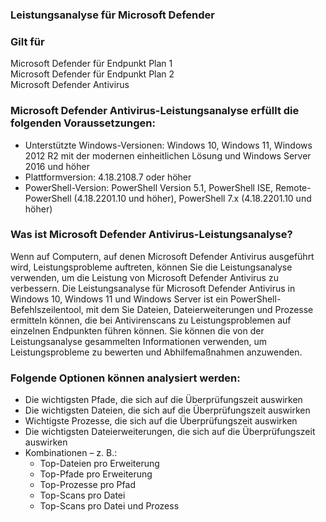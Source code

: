 ### Leistungsanalyse für Microsoft Defender

### Gilt für
Microsoft Defender für Endpunkt Plan 1   
Microsoft Defender für Endpunkt Plan 2   
Microsoft Defender Antivirus   


### Microsoft Defender Antivirus-Leistungsanalyse erfüllt die folgenden Voraussetzungen:
- Unterstützte Windows-Versionen: Windows 10, Windows 11, Windows 2012 R2 mit der modernen einheitlichen Lösung und Windows Server 2016 und höher
- Plattformversion: 4.18.2108.7 oder höher
- PowerShell-Version: PowerShell Version 5.1, PowerShell ISE, Remote-PowerShell (4.18.2201.10 und höher), PowerShell 7.x (4.18.2201.10 und höher)

### Was ist Microsoft Defender Antivirus-Leistungsanalyse?
Wenn auf Computern, auf denen Microsoft Defender Antivirus ausgeführt wird, Leistungsprobleme auftreten, können Sie die Leistungsanalyse verwenden, um die Leistung von Microsoft Defender Antivirus zu verbessern. Die Leistungsanalyse für Microsoft Defender Antivirus in Windows 10, Windows 11 und Windows Server ist ein PowerShell-Befehlszeilentool, mit dem Sie Dateien, Dateierweiterungen und Prozesse ermitteln können, die bei Antivirenscans zu Leistungsproblemen auf einzelnen Endpunkten führen können. Sie können die von der Leistungsanalyse gesammelten Informationen verwenden, um Leistungsprobleme zu bewerten und Abhilfemaßnahmen anzuwenden.

### Folgende Optionen können analysiert werden:
- Die wichtigsten Pfade, die sich auf die Überprüfungszeit auswirken
- Die wichtigsten Dateien, die sich auf die Überprüfungszeit auswirken
- Wichtigste Prozesse, die sich auf die Überprüfungszeit auswirken
- Die wichtigsten Dateierweiterungen, die sich auf die Überprüfungszeit auswirken
- Kombinationen – z. B.:
  - Top-Dateien pro Erweiterung
  - Top-Pfade pro Erweiterung
  - Top-Prozesse pro Pfad
  - Top-Scans pro Datei
  - Top-Scans pro Datei und Prozess

  
